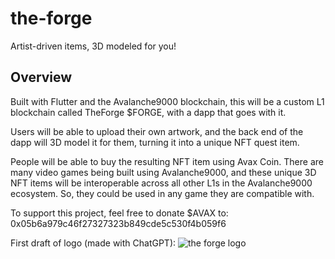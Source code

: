 # the-forge

Artist-driven items, 3D modeled for you!

## Overview

Built with Flutter and the Avalanche9000 blockchain, this will be a custom L1 blockchain called TheForge $FORGE, with a dapp that goes with it.

Users will be able to upload their own artwork, and the back end of the dapp will 3D model it for them, turning it into a unique NFT quest item.

People will be able to buy the resulting NFT item using Avax Coin. There are many video games being built using Avalanche9000, and these unique 3D NFT items will be interoperable across all other L1s in the Avalanche9000 ecosystem. So, they could be used in any game they are compatible with.

To support this project, feel free to donate $AVAX to: 0x05b6a979c46f27327323b849cde5c530f4b059f6

First draft of logo (made with ChatGPT):
![the forge logo](https://raw.githubusercontent.com/your-username/your-repo/main/assets/images/avalanche9000.png)
